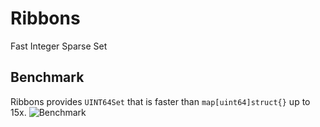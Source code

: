 # Ribbons
Fast Integer Sparse Set

## Benchmark
Ribbons provides `UINT64Set` that is faster than `map[uint64]struct{}` up to 15x.
![Benchmark](https://i.imgur.com/CL7FWWc.png)
